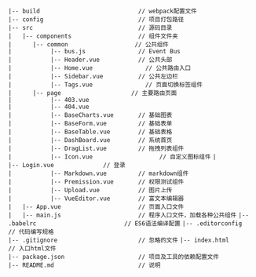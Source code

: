 `|-- build                            // webpack配置文件`    
`|-- config                           // 项目打包路径`    
`|-- src                              // 源码目录`   
`|   |-- components                   // 组件文件夹`   
`|      |-- common                   // 公共组件`   
`|           |-- bus.js           	  // Event Bus`  
`|           |-- Header.vue           // 公共头部`    
`|           |-- Home.vue           	// 公共路由入口`    
`|           |-- Sidebar.vue          // 公共左边栏`   
`|           |-- Tags.vue           	// 页面切换标签组件`    
`|      |-- page                   	// 主要路由页面`    
`|           |-- 403.vue`<br/>
`|           |-- 404.vue`<br/>
`|           |-- BaseCharts.vue       // 基础图表`    
`|           |-- BaseForm.vue         // 基础表单`  
`|           |-- BaseTable.vue        // 基础表格`  
`|           |-- DashBoard.vue        // 系统首页`  
`|           |-- DragList.vue         // 拖拽列表组件`  
`|           |-- Icon.vue			        // 自定义图标组件` 
`|           |-- Login.vue          	// 登录`  
`|           |-- Markdown.vue         // markdown组件`  
`|           |-- Premission.vue       // 权限测试组件`  
`|           |-- Upload.vue           // 图片上传`  
`|           |-- VueEditor.vue        // 富文本编辑器`  
`|   |-- App.vue                      // 页面入口文件`  
`|   |-- main.js                      // 程序入口文件，加载各种公共组件` 
`|-- .babelrc                         // ES6语法编译配置` 
`|-- .editorconfig                    // 代码编写规格`  
`|-- .gitignore                       // 忽略的文件` 
`|-- index.html                       // 入口html文件`  
`|-- package.json                     // 项目及工具的依赖配置文件`  
`|-- README.md                        // 说明`  

